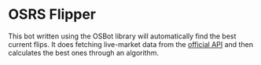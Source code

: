 # OSRS Flipper
This bot written using the OSBot library will automatically find the best current flips. It does fetching live-market data from the [official API](https://oldschool.runescape.wiki/w/RuneScape:Real-time_Prices) and then calculates the best ones through an algorithm.
